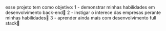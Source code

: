 esse projeto tem como objetivo:
1  - demonstrar minhas habilidades em desenvolvimento back-end🥇
2  - instigar o interece das empresas perante minhas habilidades🥈
3  - aprender ainda mais com desenvolvimento full stack🥉